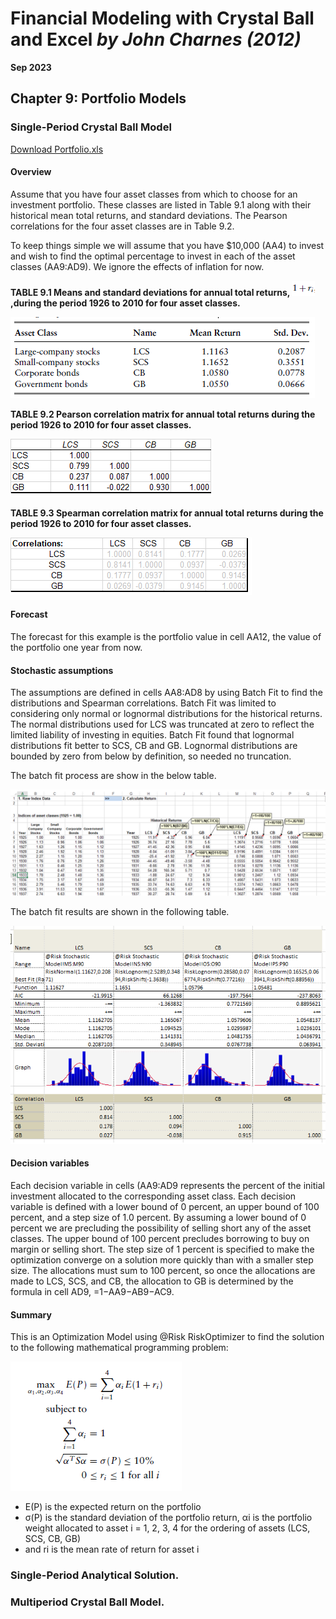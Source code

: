 # Financial Modeling with Crystal Ball and Excel *by John Charnes (2012)*

**Sep 2023**

## Chapter 9: Portfolio Models


### Single-Period Crystal Ball Model

[Download Portfolio.xls]()

#### Overview

Assume that you have four asset classes from which to choose for an investment portfolio. These classes are listed in Table 9.1 along with their historical mean total returns, and standard deviations. The Pearson correlations for the four asset classes are in Table 9.2. 

To keep things simple we will assume that you have $10,000 (AA4) to invest and wish to find the optimal percentage to invest in each of the asset classes (AA9:AD9). We ignore the effects of inflation for now.

**TABLE 9.1 Means and standard deviations for annual total returns, ![png](https://github.com/xxxxyyyy80008/Financial-Modeling-with-Crystal-Ball-and-Excel/blob/main/img/ch09/4.png) ,during the period 1926 to 2010 for four asset classes.**

![png](https://github.com/xxxxyyyy80008/Financial-Modeling-with-Crystal-Ball-and-Excel/blob/main/img/ch09/t9_1.png)

**TABLE 9.2 Pearson correlation matrix for annual total returns during the period 1926 to 2010 for four asset classes.**

![png](https://github.com/xxxxyyyy80008/Financial-Modeling-with-Crystal-Ball-and-Excel/blob/main/img/ch09/t9_2.png)

**TABLE 9.3 Spearman correlation matrix for annual total returns during the period 1926 to 2010 for four asset classes.**

![png](https://github.com/xxxxyyyy80008/Financial-Modeling-with-Crystal-Ball-and-Excel/blob/main/img/ch09/t9_3.png)

#### Forecast

The forecast for this example is the portfolio value in cell AA12, the value of the portfolio one year from now.

#### Stochastic assumptions

The assumptions are defined in cells AA8:AD8 by using Batch Fit to find the distributions and Spearman correlations. 
Batch Fit was limited to considering only normal or lognormal distributions for the historical returns. The normal distributions used for LCS was truncated at zero to reflect the limited liability of investing in equities. Batch Fit found that lognormal distributions fit better to SCS, CB and GB. Lognormal distributions are bounded by zero from below by definition, so needed no truncation. 

The batch fit process are show in the below table.

![png](https://github.com/xxxxyyyy80008/Financial-Modeling-with-Crystal-Ball-and-Excel/blob/main/img/ch09/1.png)

The batch fit results are shown in the following table.

![png](https://github.com/xxxxyyyy80008/Financial-Modeling-with-Crystal-Ball-and-Excel/blob/main/img/ch09/2.png)

#### Decision variables

Each decision variable in cells (AA9:AD9 represents the percent of the initial investment allocated to the corresponding asset class. Each decision variable is defined with a lower bound of 0 percent, an upper bound of 100 percent, and a step size of 1.0 percent. By assuming a lower bound of 0 percent we are precluding the possibility of selling short any of the asset classes. The upper bound of 100 percent precludes borrowing to buy on margin or selling short. The step size of 1 percent is specified to make the optimization converge on a solution more quickly than with a smaller step size. The allocations must sum to 100 percent, so once the allocations are made to LCS, SCS, and CB, the allocation to GB is determined by the formula in cell AD9, =1−AA9−AB9−AC9.


#### Summary

This is an Optimization Model using @Risk RiskOptimizer to find the solution to the following mathematical programming problem:

![png](https://github.com/xxxxyyyy80008/Financial-Modeling-with-Crystal-Ball-and-Excel/blob/main/img/ch09/3.png)

- E(P) is the expected return on the portfolio
- σ(P) is the standard deviation of the portfolio return, αi is the portfolio weight allocated to asset i = 1, 2, 3, 4 for the ordering of assets (LCS, SCS, CB, GB)
- and ri is the mean rate of return for asset i


### Single-Period Analytical Solution.

### Multiperiod Crystal Ball Model.
